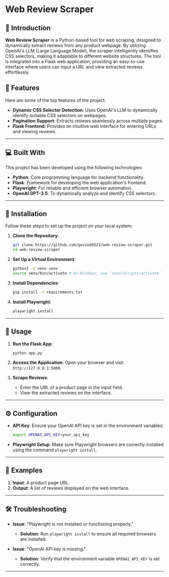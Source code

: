 
# Web Review Scraper

## 📖 Introduction

**Web Review Scraper** is a Python-based tool for web scraping, designed to dynamically extract reviews from any product webpage. By utilizing OpenAI's LLM (Large Language Model), the scraper intelligently identifies CSS selectors, making it adaptable to different website structures. The tool is integrated into a Flask web application, providing an easy-to-use interface where users can input a URL and view extracted reviews effortlessly.


## 🧐 Features

Here are some of the top features of the project:

- **Dynamic CSS Selector Detection**: Uses OpenAI's LLM to dynamically identify suitable CSS selectors on webpages.
- **Pagination Support**: Extracts reviews seamlessly across multiple pages.
- **Flask Frontend**: Provides an intuitive web interface for entering URLs and viewing reviews.

---

## 💻 Built With

This project has been developed using the following technologies:

- **Python**: Core programming language for backend functionality.
- **Flask**: Framework for developing the web application's frontend.
- **Playwright**: For reliable and efficient browser automation.
- **OpenAI GPT-3.5**: To dynamically analyze and identify CSS selectors.

---

## 🚀 Installation

Follow these steps to set up the project on your local system:

1. **Clone the Repository**:
   ```bash
   git clone https://github.com/govind9523/web-review-scraper.git
   cd web-review-scraper


2. **Set Up a Virtual Environment**:
   ```bash
   python3 -m venv venv
   source venv/bin/activate # On Windows, use `venv\Scripts\activate`
   ```

3. **Install Dependencies**:
   ```bash
   pip install -r requirements.txt
   ```

4. **Install Playwright**:
   ```bash
   playwright install
   ```

---

## 📖 Usage

1. **Run the Flask App**:
   ```bash
   python app.py
   ```

2. **Access the Application**:
   Open your browser and visit `http://127.0.0.1:5000`.

3. **Scrape Reviews**:
   - Enter the URL of a product page in the input field.
   - View the extracted reviews on the interface.

---

## ⚙️ Configuration

- **API Key**: Ensure your OpenAI API key is set in the environment variables:
  ```bash
  export OPENAI_API_KEY=your_api_key
  ```
- **Playwright Setup**: Make sure Playwright browsers are correctly installed using the command `playwright install`.

---

## 🌟 Examples

1. **Input**: A product page URL.
2. **Output**: A list of reviews displayed on the web interface.

---

## 🛠 Troubleshooting

- **Issue**: "Playwright is not installed or functioning properly."
  - **Solution**: Run `playwright install` to ensure all required browsers are installed.

- **Issue**: "OpenAI API key is missing."
  - **Solution**: Verify that the environment variable `OPENAI_API_KEY` is set correctly.

---

```

